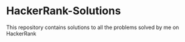 # HackerRank-Solutions
This repository contains solutions to all the problems solved by me on HackerRank
